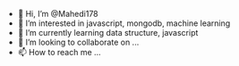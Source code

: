
- 👋 Hi, I’m @Mahedi178
- 👀 I’m interested in javascript, mongodb, machine learning
- 🌱 I’m currently learning data structure, javascript
- 💞️ I’m looking to collaborate on ...
- 📫 How to reach me ...

<!---
Mahedi178/Mahedi178 is a ✨ special ✨ repository because its `README.md` (this file) appears on your GitHub profile.
You can click the Preview link to take a look at your changes.
--->
